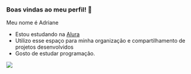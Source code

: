 ### Boas vindas ao meu perfil! 🖤
Meu nome é Adriane
- Estou estudando na [Alura](https://www.alura.com.br)
- Utilizo esse espaço para minha organização e compartilhamento de projetos desenvolvidos
- Gosto de estudar programação.
  
![](https://media.tenor.com/A0yCLZcqaGEAAAAM/cap-tornado.gif)
